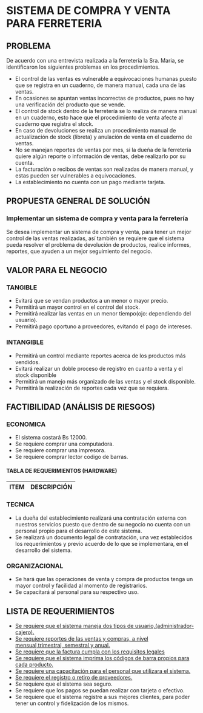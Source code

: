 # **SISTEMA DE COMPRA Y VENTA PARA FERRETERIA**

## PROBLEMA 
De acuerdo con una entrevista realizada a la ferretería la Sra. Maria, se identificaron los siguientes problemas en los procedimientos.

- El control de las ventas es vulnerable a equivocaciones humanas puesto que se registra en un cuaderno, de manera manual, cada una de las ventas.
- En ocasiones se apuntan ventas incorrectas de productos, pues no hay una verificación del producto que se vende.
- El control de stock dentro de la ferretería se lo realiza de manera manual en un cuaderno, esto hace que el procedimiento de venta afecte al cuaderno que registra el stock.
- En caso de devoluciones se realiza un procedimiento manual de actualización de stock (libreta) y anulación de venta en el cuaderno de ventas.
- No se manejan reportes de ventas por mes, si la dueña de la ferretería quiere algún reporte o información de ventas, debe realizarlo por su cuenta.
- La facturación o recibos de ventas son realizadas de manera manual, y estas pueden ser vulnerables a equivocaciones.
- La establecimiento no cuenta con un pago mediante tarjeta.

## PROPUESTA GENERAL DE SOLUCIÓN
### Implementar un sistema de compra y venta para la ferretería

Se desea implementar un sistema de compra y venta, para tener un mejor control de las ventas realizadas, así también se requiere que el sistema pueda resolver el problema de devolución de productos, realice informes, reportes, que ayuden a un mejor seguimiento del negocio.



## VALOR PARA EL NEGOCIO

### TANGIBLE
- Evitará que se vendan productos a un menor o mayor precio.
- Permitirá un mayor control en el control del stock.
- Permitirá realizar las ventas en un menor tiempo(ojo: dependiendo del usuario).
- Permitirá pago oportuno a proveedores, evitando el pago de intereses.

 
### INTANGIBLE
- Permitirá un control mediante reportes acerca de los productos más vendidos.
- Evitará realizar un doble proceso de registro en cuanto a  venta y el stock disponible
- Permitirá un manejo más organizado de las ventas y el stock disponible.
- Permitirá la realización de reportes cada vez que se requiera. 


## FACTIBILIDAD (ANÁLISIS DE RIESGOS)

### ECONOMICA
- El sistema costará Bs 12000.
- Se requiere comprar una computadora.
- Se requiere comprar una impresora.
- Se requiere comprar lector codigo de barras.
#### TABLA DE REQUERIMIENTOS (HARDWARE)

ITEM         | DESCRIPCIÓN
------------ | ------------
 
### TECNICA
- La dueña del establecimiento realizará una contratación externa con nuestros servicios puesto que dentro de su negocio no cuenta con un personal propio para el desarrollo de este sistema.
- Se realizará un documento legal de contratación, una vez establecidos los requerimientos y previo acuerdo de lo que se implementara, en el desarrollo del sistema. 


### ORGANIZACIONAL
- Se hará que las operaciones de venta y compra de productos tenga un mayor control y facilidad al momento de registrarlos.
- Se capacitará al personal para su respectivo uso.

## LISTA DE REQUERIMIENTOS
- [Se requiere que el sistema maneja dos tipos de usuario,(administrador-cajero).](https://github.com/Fernando23296/rfp/issues/2)
- [Se requiere reportes de las ventas y compras, a nivel mensual,trimestral, semestral y anual.](https://github.com/Fernando23296/rfp/issues/3)
- [Se requiere que la factura cumpla con los requisitos legales](https://github.com/Fernando23296/rfp/issues/4)
- [Se requiere que el sistema imprima los códigos de barra propios para cada producto.](https://github.com/Fernando23296/rfp/issues/5)
- [Se requiere una capacitación para el personal que utilizara el sistema.](https://github.com/Fernando23296/rfp/issues/6)
- [Se requiere el registro o retiro de proveedores.](https://github.com/Fernando23296/rfp/issues/)
- Se requiere que el sistema sea seguro.
- Se requiere que los pagos se puedan realizar con tarjeta o efectivo.
- Se requiere que el sistema registre a sus mejores clientes, para poder tener un control y fidelización de los mismos.




